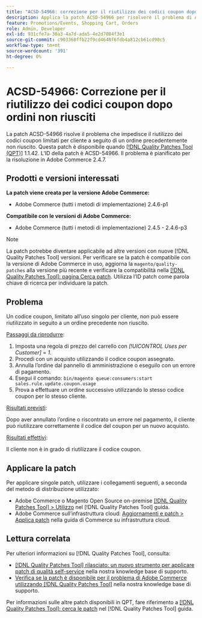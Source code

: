 ```yaml
---
title: "ACSD-54966: correzione per il riutilizzo dei codici coupon dopo gli ordini non riusciti"
description: Applica la patch ACSD-54966 per risolvere il problema di Adobe Commerce che impedisce il riutilizzo dei codici coupon limitati per promozioni e carrello a seguito di un ordine precedentemente non riuscito.
feature: Promotions/Events, Shopping Cart, Orders
role: Admin, Developer
exl-id: 931cfe7a-30a3-4a7d-ada5-4e2d7084f3e1
source-git-commit: c903360ffb22f9cd4648f6fdb4a812cb61cd90c5
workflow-type: tm+mt
source-wordcount: '391'
ht-degree: 0%

---
```


# ACSD-54966: Correzione per il riutilizzo dei codici coupon dopo ordini non riusciti

La patch ACSD-54966 risolve il problema che impedisce il riutilizzo dei codici coupon limitati per cliente a seguito di un ordine precedentemente non riuscito. Questa patch è disponibile quando [[!DNL Quality Patches Tool (QPT)]](/help/announcements/adobe-commerce-announcements/magento-quality-patches-released-new-tool-to-self-serve-quality-patches.md) 1.1.42. L’ID della patch è ACSD-54966. Il problema è pianificato per la risoluzione in Adobe Commerce 2.4.7.

## Prodotti e versioni interessati

**La patch viene creata per la versione Adobe Commerce:**

* Adobe Commerce (tutti i metodi di implementazione) 2.4.6-p1

**Compatibile con le versioni di Adobe Commerce:**

* Adobe Commerce (tutti i metodi di implementazione) 2.4.5 - 2.4.6-p3

>[!NOTE]
>
>La patch potrebbe diventare applicabile ad altre versioni con nuove [!DNL Quality Patches Tool] versioni. Per verificare se la patch è compatibile con la versione di Adobe Commerce in uso, aggiorna la `magento/quality-patches` alla versione più recente e verificare la compatibilità nella [[!DNL Quality Patches Tool]: pagina Cerca patch](https://experienceleague.adobe.com/tools/commerce-quality-patches/index.html). Utilizza l’ID patch come parola chiave di ricerca per individuare la patch.

## Problema

Un codice coupon, limitato all’uso singolo per cliente, non può essere riutilizzato in seguito a un ordine precedente non riuscito.

<u>Passaggi da riprodurre</u>:

1. Imposta una regola di prezzo del carrello con *[!UICONTROL Uses per Customer]* = *1*.
1. Procedi con un acquisto utilizzando il codice coupon assegnato.
1. Annulla l’ordine dal pannello di amministrazione o eseguilo con un errore di pagamento.
1. Esegui il comando: `bin/magento queue:consumers:start sales.rule.update.coupon.usage`
1. Prova a effettuare un ordine successivo utilizzando lo stesso codice coupon per lo stesso cliente.

<u>Risultati previsti</u>:

Dopo aver annullato l’ordine o riscontrato un errore nel pagamento, il cliente può riutilizzare correttamente il codice del coupon per un nuovo acquisto.

<u>Risultati effettivi</u>:

Il cliente non è in grado di riutilizzare il codice coupon.

## Applicare la patch

Per applicare singole patch, utilizzare i collegamenti seguenti, a seconda del metodo di distribuzione utilizzato:

* Adobe Commerce o Magento Open Source on-premise [[!DNL Quality Patches Tool] > Utilizzo](https://experienceleague.adobe.com/docs/commerce-operations/tools/quality-patches-tool/usage.html) nel [!DNL Quality Patches Tool] guida.
* Adobe Commerce sull’infrastruttura cloud: [Aggiornamenti e patch > Applica patch](https://experienceleague.adobe.com/docs/commerce-cloud-service/user-guide/develop/upgrade/apply-patches.html) nella guida di Commerce su infrastruttura cloud.

## Lettura correlata

Per ulteriori informazioni su [!DNL Quality Patches Tool], consulta:

* [[!DNL Quality Patches Tool] rilasciato: un nuovo strumento per applicare patch di qualità self-service](/help/announcements/adobe-commerce-announcements/magento-quality-patches-released-new-tool-to-self-serve-quality-patches.md) nella nostra knowledge base di supporto.
* [Verifica se la patch è disponibile per il problema di Adobe Commerce utilizzando [!DNL Quality Patches Tool]](/help/support-tools/patches-available-in-qpt-tool/check-patch-for-magento-issue-with-magento-quality-patches.md) nella nostra knowledge base di supporto.

Per informazioni sulle altre patch disponibili in QPT, fare riferimento a [[!DNL Quality Patches Tool]: cerca le patch](https://experienceleague.adobe.com/tools/commerce-quality-patches/index.html) nel [!DNL Quality Patches Tool] guida.
